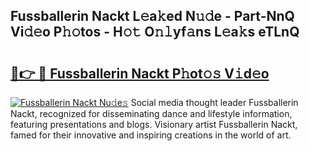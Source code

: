## Fussballerin Nackt L𝚎a𝚔ed N𝚞𝚍e - Part-NnQ Vi𝚍𝚎o P𝚑𝚘tos - H𝚘𝚝 O𝚗𝚕yf𝚊ns L𝚎a𝚔s eTLnQ

# <h2><a href="http://kfem5c.oniu.top/?m=Fussballerin+Nackt">🔗👉 🔴 Fussballerin Nackt P𝚑ot𝚘𝚜 V𝚒d𝚎o</a></h2>

[![Fussballerin Nackt Nu𝚍e𝚜](https://i.imgur.com/0qMVB7G.gif)](http://kfem5c.oniu.top/?m=Fussballerin+Nackt)
Social media thought leader Fussballerin Nackt, recognized for disseminating dance and lifestyle information, featuring presentations and blogs. Visionary artist Fussballerin Nackt, famed for their innovative and inspiring creations in the world of art.  
